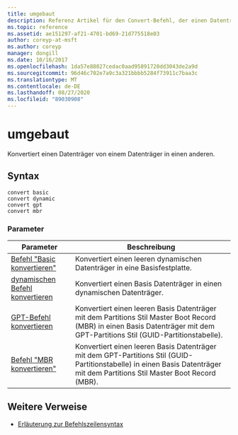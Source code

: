 ```yaml
---
title: umgebaut
description: Referenz Artikel für den Convert-Befehl, der einen Datenträger von einem Datenträger Datenträger in einen anderen konvertiert.
ms.topic: reference
ms.assetid: ae151297-af21-4701-bd69-21d775518e03
author: coreyp-at-msft
ms.author: coreyp
manager: dongill
ms.date: 10/16/2017
ms.openlocfilehash: 1da57e88027cedac0aad95891720dd3043de2a9d
ms.sourcegitcommit: 96d46c702e7a9c3a321bbbb5284f73911c7baa3c
ms.translationtype: MT
ms.contentlocale: de-DE
ms.lasthandoff: 08/27/2020
ms.locfileid: "89030908"
---
```

# <a name="convert"></a>umgebaut

Konvertiert einen Datenträger von einem Datenträger in einen anderen.

## <a name="syntax"></a>Syntax

```
convert basic
convert dynamic
convert gpt
convert mbr
```

### <a name="parameters"></a>Parameter

| Parameter | Beschreibung |
| --------- | ----------- |
| [Befehl "Basic konvertieren"](convert-basic.md) | Konvertiert einen leeren dynamischen Datenträger in eine Basisfestplatte. |
| [dynamischen Befehl konvertieren](convert-dynamic.md) | Konvertiert einen Basis Datenträger in einen dynamischen Datenträger. |
| [GPT-Befehl konvertieren](convert-gpt.md) | Konvertiert einen leeren Basis Datenträger mit dem Partitions Stil Master Boot Record (MBR) in einen Basis Datenträger mit dem GPT-Partitions Stil (GUID-Partitionstabelle). |
| [Befehl "MBR konvertieren"](convert-mbr.md) | Konvertiert einen leeren Basis Datenträger mit dem GPT-Partitions Stil (GUID-Partitionstabelle) in einen Basis Datenträger mit dem Partitions Stil Master Boot Record (MBR). |

## <a name="additional-references"></a>Weitere Verweise

- [Erläuterung zur Befehlszeilensyntax](command-line-syntax-key.md)
